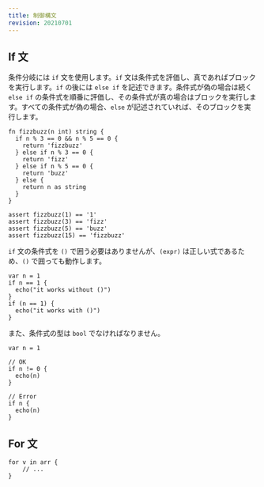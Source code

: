 ```yaml
---
title: 制御構文
revision: 20210701
---
```


## If 文

条件分岐には `if` 文を使用します。`if` 文は条件式を評価し、真であればブロックを実行します。`if` の後には `else if` を記述できます。条件式が偽の場合は続く `else if` の条件式を順番に評価し、その条件式が真の場合はブロックを実行します。すべての条件式が偽の場合、`else` が記述されていれば、そのブロックを実行します。

```
fn fizzbuzz(n int) string {
  if n % 3 == 0 && n % 5 == 0 {
    return 'fizzbuzz'
  } else if n % 3 == 0 {
    return 'fizz'
  } else if n % 5 == 0 {
    return 'buzz'
  } else {
    return n as string
  }
}

assert fizzbuzz(1) == '1'
assert fizzbuzz(3) == 'fizz'
assert fizzbuzz(5) == 'buzz'
assert fizzbuzz(15) == 'fizzbuzz'
```

`if` 文の条件式を `()` で囲う必要はありませんが、`(expr)` は正しい式であるため、`()` で囲っても動作します。

```
var n = 1
if n == 1 {
  echo("it works without ()")
}
if (n == 1) {
  echo("it works with ()")
}
```

また、条件式の型は `bool` でなければなりません。

```
var n = 1

// OK
if n != 0 {
  echo(n)
}

// Error
if n {
  echo(n)
}
```

## For 文

<docs-wip></docs-wip>

```
for v in arr {
    // ...
}
```
